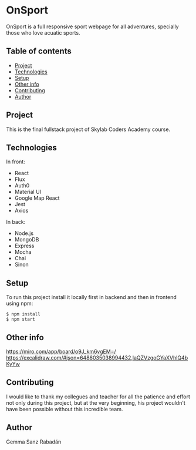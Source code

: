 # OnSport

OnSport is a full responsive sport webpage for all adventures, specially those who love acuatic sports.

## Table of contents

-   [Project](#project)
-   [Technologies](#technologies)
-   [Setup](#setup)
-   [Other info](#other-info)
-   [Contributing](#contributing)
-   [Author](#author)

## Project

This is the final fullstack project of Skylab Coders Academy course.

## Technologies

In front:

-   React
-   Flux
-   Auth0
-   Material UI
-   Google Map React
-   Jest
-   Axios

In back:

-   Node.js
-   MongoDB
-   Express
-   Mocha
-   Chai
-   Sinon

## Setup

To run this project install it locally first in backend and then in frontend using npm:

```
$ npm install
$ npm start
```

## Other info

https://miro.com/app/board/o9J_km6vgEM=/
https://excalidraw.com/#json=6486035038994432,laQZVzgoGYaXVhlQ4bKyYw

## Contributing

I would like to thank my collegues and teacher for all the patience and effort not only during this project, but at the very beginning, his project wouldn't have been possible without this incredible team.

## Author

Gemma Sanz Rabadán
